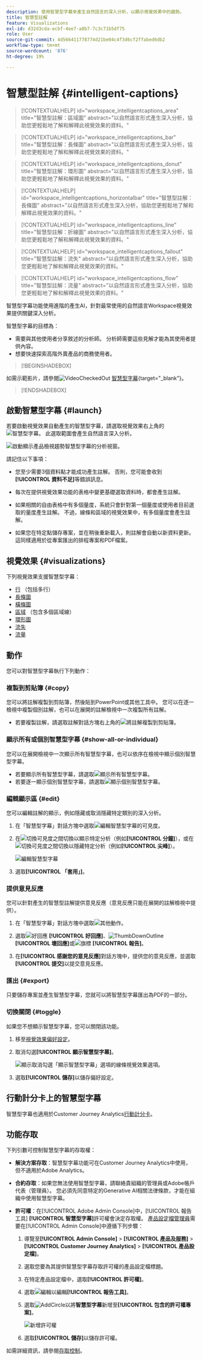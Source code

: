 ```yaml
---
description: 使用智慧型字幕來產生自然語言的深入分析，以顯示視覺效果中的趨勢。
title: 智慧型註解
feature: Visualizations
exl-id: d32d3cda-ecbf-4ee7-a8b7-7c3c71b5df75
role: User
source-git-commit: 4d566411778774d21be04c4f3d6cf2ffabed6db2
workflow-type: tm+mt
source-wordcount: '876'
ht-degree: 19%

---
```


# 智慧型註解 {#intelligent-captions}

<!-- markdownlint-disable MD034 -->

>[!CONTEXTUALHELP]
>id="workspace_intelligentcaptions_area"
>title="智慧型註解：區域圖"
>abstract="以自然語言形式產生深入分析，協助您更輕鬆地了解和解釋此視覺效果的資料。"

<!-- markdownlint-enable MD034 -->

<!-- markdownlint-disable MD034 -->

>[!CONTEXTUALHELP]
>id="workspace_intelligentcaptions_bar"
>title="智慧型註解：長條圖"
>abstract="以自然語言形式產生深入分析，協助您更輕鬆地了解和解釋此視覺效果的資料。"

<!-- markdownlint-enable MD034 -->

<!-- markdownlint-disable MD034 -->

>[!CONTEXTUALHELP]
>id="workspace_intelligentcaptions_donut"
>title="智慧型註解：環形圖"
>abstract="以自然語言形式產生深入分析，協助您更輕鬆地了解和解釋此視覺效果的資料。"

<!-- markdownlint-enable MD034 -->

<!-- markdownlint-disable MD034 -->

>[!CONTEXTUALHELP]
>id="workspace_intelligentcaptions_horizontalbar"
>title="智慧型註解：長條圖"
>abstract="以自然語言形式產生深入分析，協助您更輕鬆地了解和解釋此視覺效果的資料。"

<!-- markdownlint-enable MD034 -->

<!-- markdownlint-disable MD034 -->

>[!CONTEXTUALHELP]
>id="workspace_intelligentcaptions_line"
>title="智慧型註解：折線圖"
>abstract="以自然語言形式產生深入分析，協助您更輕鬆地了解和解釋此視覺效果的資料。"

<!-- markdownlint-enable MD034 -->

<!-- markdownlint-disable MD034 -->

>[!CONTEXTUALHELP]
>id="workspace_intelligentcaptions_fallout"
>title="智慧型註解：流失"
>abstract="以自然語言形式產生深入分析，協助您更輕鬆地了解和解釋此視覺效果的資料。"

<!-- markdownlint-enable MD034 -->

<!-- markdownlint-disable MD034 -->

>[!CONTEXTUALHELP]
>id="workspace_intelligentcaptions_flow"
>title="智慧型註解：流量"
>abstract="以自然語言形式產生深入分析，協助您更輕鬆地了解和解釋此視覺效果的資料。"

<!-- markdownlint-enable MD034 -->

智慧型字幕功能使用進階的產生AI，針對最常使用的自然語言Workspace視覺效果提供關鍵深入分析。

智慧型字幕的目標為：

* 需要與其他使用者分享敘述的分析師。 分析師需要這些見解才能為其使用者提供內容。
* 想要快速探索高階外賣產品的商務使用者。

>[!BEGINSHADEBOX]

如需示範影片，請參閱![VideoCheckedOut](/help/assets/icons/VideoCheckedOut.svg) [智慧型字幕](https://video.tv.adobe.com/v/3420131/?quality=12&learn=on){target="_blank"}。

>[!ENDSHADEBOX]


## 啟動智慧型字幕 {#launch}

若要啟動視覺效果自動產生的智慧型字幕，請選取視覺效果右上角的![智慧型字幕](/help/assets/icons/AI.svg)。 此選取範圍會產生自然語言深入分析。

![啟動顯示產品檢視趨勢智慧型字幕的分析視窗。](assets/intelligent-captions.gif)


請記住以下事項：

* 您至少需要3個資料點才能成功產生註解。 否則，您可能會收到&#x200B;**[!UICONTROL 資料不足]**&#x200B;等錯誤訊息。

* 每次在提供視覺效果功能的表格中變更基礎選取資料時，都會產生註解。

* 如果相關的自由表格中有多個量度，系統只會針對第一個量度或使用者目前選取的量度產生註解。 不過，線條和區域的視覺效果中，有多個量度會產生註解。

* 如果您在特定點儲存專案，並在稍後重新載入，則註解會自動以新資料更新。 這同樣適用於從專案匯出的排程專案和PDF檔案。


## 視覺效果 {#visualizations}

下列視覺效果支援智慧型字幕：

* [行](line.md) （包括多行）
* [長條圖](bar.md)
* [橫條圖](horizontal-bar.md)
* [區域](area.md) （包含多個區域線）
* [環形圖](donut.md)
* [流失](fallout/fallout-flow.md)
* [流量](c-flow/flow.md)

<!--
Here is an example of what intelligent captions could look like:

![Intelligent captions for Line visualization including Seasonality, Min, Max, Spike, and Decline.](assets/captions.png)
-->

## 動作

您可以對智慧型字幕執行下列動作：

### 複製到剪貼簿 {#copy}

您可以將註解複製到剪貼簿，然後貼到PowerPoint或其他工具中。 您可以在逐一檢視中複製個別註解，也可以在展開的註解檢視中一次複製所有註解。

* 若要複製註解，請選取註解對話方塊右上角的![將註解複製到剪貼簿](/help/assets/icons/Copy.svg)。

### 顯示所有或個別智慧型字幕  {#show-all-or-individual}

您可以在展開檢視中一次顯示所有智慧型字幕，也可以依序在檢視中顯示個別智慧型字幕。

* 若要顯示所有智慧型字幕，請選取![顯示所有智慧型字幕](/help/assets/icons/Maximize.svg)。
* 若要逐一顯示個別智慧型字幕，請選取![顯示個別智慧型字幕](/help/assets/icons/Minimize.svg)。

### 編輯顯示區 {#edit}

您可以編輯註解的顯示，例如隱藏或取消隱藏特定類別的深入分析。

1. 在「智慧型字幕」對話方塊中選取![編輯智慧型字幕的可見度](/help/assets/icons/EditInLight.svg)。

1. 在![切換可見度](/help/assets/icons/Visibility.svg)之間切換以顯示特定分析（例如&#x200B;**[!UICONTROL 分鐘]**），或在![切換可見度](/help/assets/icons/VisibilityOff.svg)之間切換以隱藏特定分析（例如&#x200B;**[!UICONTROL 尖峰]**）。

   ![編輯智慧型字幕](assets/edit-intelligent-captions.png)

1. 選取&#x200B;**[!UICONTROL 「套用」]**。


### 提供意見反應

您可以針對產生的智慧型註解提供意見反應（意見反應只能在展開的註解檢視中提供）。

1. 在「智慧型字幕」對話方塊中選取![其他動作](/help/assets/icons/More.svg)。

1. 選取![好回應](/help/assets/icons/ThumbUpOutline.svg) **[!UICONTROL 好回應]**、![ThumbDownOutline](/help/assets/icons/ThumbDownOutline.svg) **[!UICONTROL 壞回應]**&#x200B;或![旗標](/help/assets/icons/Flag.svg) **[!UICONTROL 報告]**。

1. 在&#x200B;**[!UICONTROL 感謝您的意見反應]**&#x200B;對話方塊中，提供您的意見反應，並選取&#x200B;**[!UICONTROL 提交]**&#x200B;以提交意見反應。

### 匯出 {#export}

只要儲存專案並產生智慧型字幕，您就可以將智慧型字幕匯出為PDF的一部分。

### 切換關閉 {#toggle}

如果您不想顯示智慧型字幕，您可以關閉該功能。

1. 移至[視覺效果偏好設定](/help/analysis-workspace/user-preferences.md#visualizations-preferences)。
1. 取消勾選&#x200B;**[!UICONTROL 顯示智慧型字幕]**。

   ![顯示取消勾選「顯示智慧型字幕」選項的線條視覺效果選項。](assets/toggle-captions.png)

1. 選取&#x200B;**[!UICONTROL 儲存]**&#x200B;以儲存偏好設定。


## 行動計分卡上的智慧型字幕

智慧型字幕也適用於Customer Journey Analytics[行動計分卡](https://experienceleague.adobe.com/zh-hant/docs/analytics-platform/using/cja-dashboards/manage-scorecard#captions)。

## 功能存取

下列引數可控制智慧型字幕的存取權：

* **解決方案存取**：智慧型字幕功能可在Customer Journey Analytics中使用，但不適用於Adobe Analytics。

* **合約存取**：如果您無法使用智慧型字幕，請聯絡貴組織的管理員或Adobe帳戶代表（管理員）。 您必須先同意特定的Generative AI相關法律條款，才能在組織中使用智慧型字幕。

* **許可權**：在[!UICONTROL Adobe Admin Console]中，[!UICONTROL 報告工具] **[!UICONTROL 智慧型字幕]**&#x200B;許可權會決定存取權。 [產品設定檔管理員](https://helpx.adobe.com/tw/enterprise/using/manage-product-profiles.html)需要在[!UICONTROL Admin Console]中遵循下列步驟：
   1. 導覽至&#x200B;**[!UICONTROL Admin Console]** > **[!UICONTROL 產品及服務]** > **[!UICONTROL Customer Journey Analytics]** > **[!UICONTROL 產品設定檔]**。
   1. 選取您要為其提供智慧型字幕存取許可權的產品設定檔標題。
   1. 在特定產品設定檔中，選取&#x200B;**[!UICONTROL 許可權]**。
   1. 選取![編輯](/help/assets/icons/Edit.svg)以編輯&#x200B;**[!UICONTROL 報告工具]**。
   1. 選取![AddCircle](/help/assets/icons/AddCircle.svg)以將&#x200B;**智慧型字幕**&#x200B;新增至&#x200B;**[!UICONTROL 包含的許可權專案]**。

      ![新增許可權](./assets/intelligent-captions-permissions.png)

   1. 選取&#x200B;**[!UICONTROL 儲存]**&#x200B;以儲存許可權。

如需詳細資訊，請參閱[存取控制](/help/technotes/access-control.md#access-control)。
